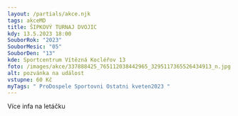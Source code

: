 ```yaml
---
layout: /partials/akce.njk
tags: akceMD
title: ŠIPKOVÝ TURNAJ DVOJIC
kdy: 13.5.2023 18:00
SouborRok: "2023"
SouborMesic: "05"
SouborDen: "13"
kde: Sportcentrum Vítězná Kocléřov 13
foto: /images/akce/337888425_765112038442965_3295117365526434913_n.jpg
alt: pozvánka na událost
vstupne: 60 Kč
myTags: " ProDospele Sportovni Ostatni kveten2023 "
---
```

V﻿íce infa na letáčku